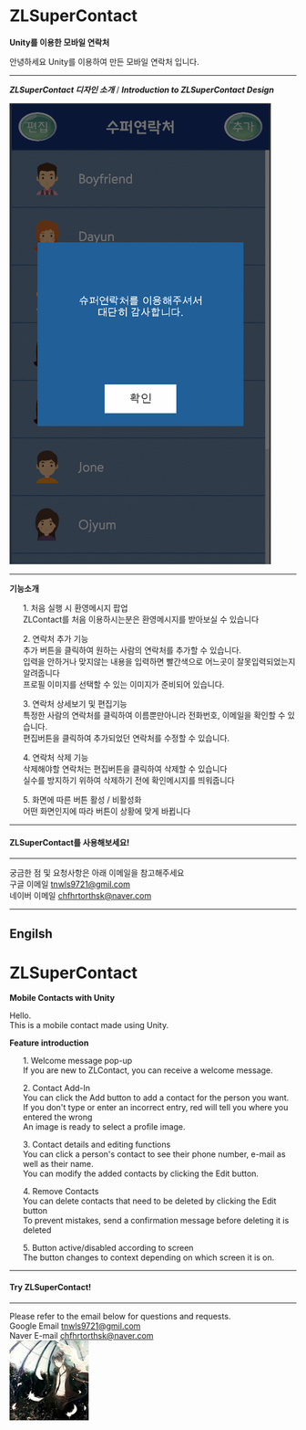 # ZLSuperContact
**Unity를 이용한 모바일 연락처**

안녕하세요
Unity를 이용하여 만든 모바일 연락처 입니다.

***
***ZLSuperContact 디자인 소개*** / ***Introduction to ZLSuperContact Design***

![switch](./Image/GIF.gif)

***
**기능소개**
<ul>1. 처음 실행 시 환영메시지 팝업<br>
ZLContact를 처음 이용하시는분은 환영메시지를 받아보실 수 있습니다<br>
</ul>

<ul>2. 연락처 추가 기능<br>
 추가 버튼을 클릭하여 원하는 사람의 연락처를 추가할 수 있습니다.<br>
 입력을 안하거나 맞지않는 내용을 입력하면 빨간색으로 어느곳이 잘못입력되었는지 알려줍니다<br>
 프로필 이미지를 선택할 수 있는 이미지가 준비되어 있습니다.
 </ul>

<ul>3. 연락처 상세보기 및 편집기능<br>
특정한 사람의 연락처를 클릭하여 이름뿐만아니라 전화번호, 이메일을 확인할 수 있습니다.<br>
편집버튼을 클릭하여 추가되었던 연락처를 수정할 수 있습니다.<br>
</ul>

<ul>4. 연락처 삭제 기능<br>
삭제해야할 연락처는 편집버튼을 클릭하여 삭제할 수 있습니다 <br>
실수를 방지하기 위하여 삭제하기 전에 확인메시지를 띄워줍니다 <br>
 </ul>

 <ul>5. 화면에 따른 버튼 활성 / 비활성화 <br>
 어떤 화면인지에 따라 버튼이 상황에 맞게 바뀝니다<br>
 </ul>

***

#### ZLSuperContact를 사용해보세요!

***

궁금한 점 및 요청사항은 아래 이메일을 참고해주세요<br>
구글 이메일 tnwls9721@gmil.com<br>
네이버 이메일 chfhrtorthsk@naver.com<br>

***
## Engilsh

# ZLSuperContact
**Mobile Contacts with Unity**

Hello. <br>
This is a mobile contact made using Unity. <br>

**Feature introduction**
<ul>1. Welcome message pop-up <br>
If you are new to ZLContact, you can receive a welcome message.<br>
</ul>

<ul>2. Contact Add-In<br>
You can click the Add button to add a contact for the person you want.<br>
If you don't type or enter an incorrect entry, red will tell you where you entered the wrong<br>
An image is ready to select a profile image.<br>
</ul>

<ul>3. Contact details and editing functions<br>
You can click a person's contact to see their phone number, e-mail as well as their name.<br>
You can modify the added contacts by clicking the Edit button.<br>
</ul>

<ul>4. Remove Contacts <br>
You can delete contacts that need to be deleted by clicking the Edit button <br>
To prevent mistakes, send a confirmation message before deleting it is deleted <br>
</ul>

<ul>5. Button active/disabled according to screen <br>
The button changes to context depending on which screen it is on.<br>
</ul>

***

#### Try ZLSuperContact!

***

Please refer to the email below for questions and requests.<br>
Google Email tnwls9721@gmil.com<br>
Naver E-mail chfhrtorthsk@naver.com<br>
![anima](./Image/anima.png)
